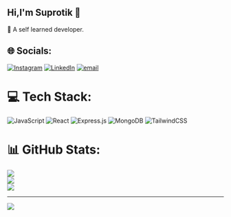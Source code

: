 ## Hi,I'm Suprotik 👋


🚀 A self learned developer. <br>


## 🌐 Socials:
[![Instagram](https://img.shields.io/badge/Instagram-%23E4405F.svg?logo=Instagram&logoColor=white)](https://instagram.com/___suprotik___) [![LinkedIn](https://img.shields.io/badge/LinkedIn-%230077B5.svg?logo=linkedin&logoColor=white)](www.linkedin.com/in/suprotik-chowdhury-2984a2352 ) [![email](https://img.shields.io/badge/Email-D14836?logo=gmail&logoColor=white)](mailto:csuprotik@gmail.com) 

# 💻 Tech Stack:
![JavaScript](https://img.shields.io/badge/javascript-%23323330.svg?style=for-the-badge&logo=javascript&logoColor=%23F7DF1E) ![React](https://img.shields.io/badge/react-%2320232a.svg?style=for-the-badge&logo=react&logoColor=%2361DAFB) ![Express.js](https://img.shields.io/badge/express.js-%23404d59.svg?style=for-the-badge&logo=express&logoColor=%2361DAFB) ![MongoDB](https://img.shields.io/badge/MongoDB-%234ea94b.svg?style=for-the-badge&logo=mongodb&logoColor=white) ![TailwindCSS](https://img.shields.io/badge/tailwindcss-%2338B2AC.svg?style=for-the-badge&logo=tailwind-css&logoColor=white)
# 📊 GitHub Stats:
![](https://github-readme-stats.vercel.app/api?username=Suprotik007&theme=highcontrast&hide_border=false&include_all_commits=true&count_private=true)<br/>
![](https://nirzak-streak-stats.vercel.app/?user=Suprotik007&theme=highcontrast&hide_border=false)<br/>
![](https://github-readme-stats.vercel.app/api/top-langs/?username=Suprotik007&theme=highcontrast&hide_border=false&include_all_commits=true&count_private=true&layout=compact)

---
[![](https://visitcount.itsvg.in/api?id=Suprotik007&icon=4&color=6)](https://visitcount.itsvg.in)

<!-- Proudly created with GPRM ( https://gprm.itsvg.in ) -->
